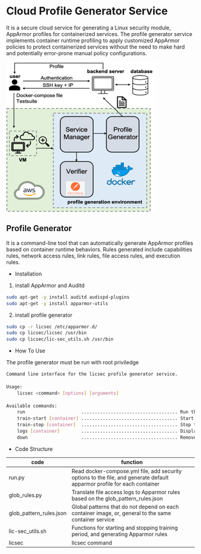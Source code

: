 # Cloud Profile Generator Service
It is a secure cloud service for generating a Linux security module, AppArmor profiles for containerized services. The profile generator service implements container runtime profiling to apply customized AppArmor policies to protect containerized services without the need to make hard and potentially error-prone manual policy configurations. 

<img src="https://github.com/kikoashin/cloud_profile_service/blob/main/imple.png" width="400" height="400"/>

## Profile Generator
It is a command-line tool that can automatically generate AppArmor profiles based on container runtime behaviors. Rules generated include capabilities rules, network access rules, link rules, file access rules, and execution rules.


* Installation
1. install AppArmor and Auditd

```bash
sudo apt-get -y install auditd audispd-plugins
sudo apt-get -y install apparmor-utils
```

2. install profile generator

```bash
sudo cp -r licsec /etc/apparmor.d/
sudo cp licsec/licsec /usr/bin
sudo cp licsec/lic-sec_utils.sh /usr/bin
```

* How To Use

The profile generator must be run with root priviledge

```bash
Command line interface for the licsec profile generator service.

Usage:
    licsec <command> [options] [arguments]

Available commands:
    run                     .................................... Run the Docker services with licsec service
    train-start [container] .................................... Start training period of all containers or specified container
    train-stop [container]  .................................... Stop training period of all containers or specified container
    logs [container]        .................................... Display and tail the logs of all containers or specified container
    down                    .................................... Remove all containers and volumes
```

* Code Structure

| code                    | function                                                     |
| ----------------------- | ------------------------------------------------------------ |
| run.py                  | Read docker-compose.yml file, add security options to the file, and generate default apparmor profile for each container |
| glob_rules.py           | Translate file access logs to Apparmor rules based on the glob_pattern_rules.json |
| glob_pattern_rules.json | Global patterns that do not depend on each container image, or, general to the same container service |
| lic-sec_utils.sh        | Functions for starting and stopping training period, and generating Apparmor rules |
| licsec                  | licsec command                                    |



